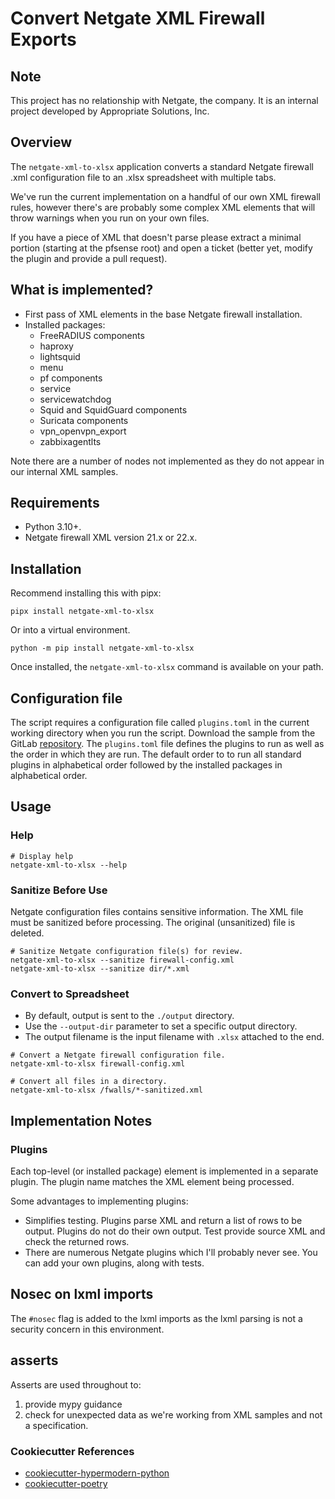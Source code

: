 # Convert Netgate XML Firewall Exports

## Note
 This project has no relationship with Netgate, the company.
It is an internal project developed by Appropriate Solutions, Inc.

## Overview

The `netgate-xml-to-xlsx` application converts a standard Netgate firewall .xml configuration file to an .xlsx spreadsheet with multiple tabs.

We've run the current implementation on a handful of our own XML firewall rules, however there's are probably some complex XML elements that will throw warnings when you run on your own files.

If you have a piece of XML that doesn't parse please extract a minimal portion (starting at the pfsense root) and open a ticket (better yet, modify the plugin and provide a pull request).

## What is implemented?
* First pass of XML elements in the base Netgate firewall installation.
* Installed packages:
  * FreeRADIUS components
  * haproxy
  * lightsquid
  * menu
  * pf components
  * service
  * servicewatchdog
  * Squid and SquidGuard components
  * Suricata components
  * vpn\_openvpn\_export
  * zabbixagentlts

Note there are a number of nodes not implemented as they do not appear in our internal XML samples.

## Requirements
* Python 3.10+.
* Netgate firewall XML version 21.x or 22.x.


## Installation

Recommend installing this with pipx:
```
pipx install netgate-xml-to-xlsx
```

Or into a virtual environment.

```
python -m pip install netgate-xml-to-xlsx
```

Once installed, the `netgate-xml-to-xlsx` command is available on your path.

## Configuration file

The script requires a configuration file called `plugins.toml` in the current working directory when you run the script.
Download the sample from the GitLab [repository](https://gitlab.com/appropriate-solutions-inc/netgate-xml-to-xlsx/-/blob/main/plugins.toml).
The `plugins.toml` file defines the plugins to run as well as the order in which they are run.
The default order to to run all standard plugins in alphabetical order followed by the installed packages in alphabetical order.

## Usage

### Help

```
# Display help
netgate-xml-to-xlsx --help
```

### Sanitize Before Use
Netgate configuration files contains sensitive information.
The XML file must be sanitized before processing.
The original (unsanitized) file is deleted.

```
# Sanitize Netgate configuration file(s) for review.
netgate-xml-to-xlsx --sanitize firewall-config.xml
netgate-xml-to-xlsx --sanitize dir/*.xml
```

### Convert to Spreadsheet
* By default, output is sent to the `./output` directory.
* Use the `--output-dir` parameter to set a specific output directory.
* The output filename is the input filename with `.xlsx` attached to the end.

```
# Convert a Netgate firewall configuration file.
netgate-xml-to-xlsx firewall-config.xml

# Convert all files in a directory.
netgate-xml-to-xlsx /fwalls/*-sanitized.xml
```

## Implementation Notes

### Plugins

Each top-level (or installed package) element is implemented in a separate plugin.
The plugin name matches the XML element being processed.

Some advantages to implementing plugins:

* Simplifies testing.
  Plugins parse XML and return a list of rows to be output.
  Plugins do not do their own output.
  Test provide source XML and check the returned rows.
* There are numerous Netgate plugins which I'll probably never see.
  You can add your own plugins, along with tests.


## Nosec on lxml imports
The `#nosec` flag is added to the lxml imports as the lxml parsing is not a security concern in this environment.

## asserts
Asserts are used throughout to:
1. provide mypy guidance
1. check for unexpected data as we're working from XML samples and not a specification.


### Cookiecutter References
* [cookiecutter-hypermodern-python](https://github.com/cjolowicz/cookiecutter-hypermodern-python)
* [cookiecutter-poetry](https://fpgmaas.github.io/cookiecutter-poetry/)


